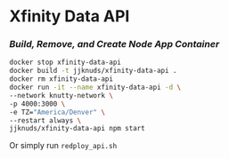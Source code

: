 # Xfinity Data API

### _Build, Remove, and Create Node App Container_

```bash
docker stop xfinity-data-api
docker build -t jjknuds/xfinity-data-api .
docker rm xfinity-data-api
docker run -it --name xfinity-data-api -d \
--network knutty-network \
-p 4000:3000 \
-e TZ="America/Denver" \
--restart always \
jjknuds/xfinity-data-api npm start
```

Or simply run `redploy_api.sh`
